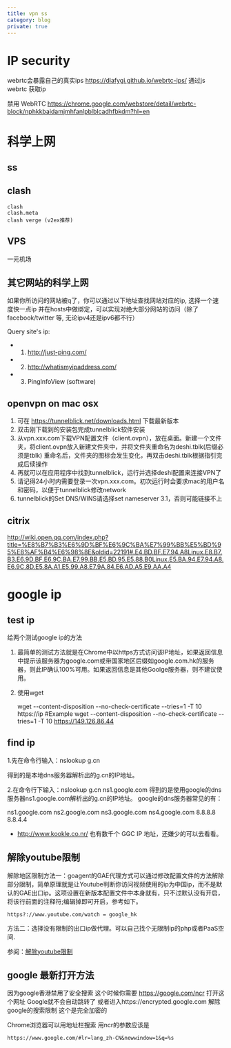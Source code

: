 ```yaml
---
title: vpn ss
category: blog
private: true
---
```

# IP security
webrtc会暴露自己的真实ips
https://diafygi.github.io/webrtc-ips/ 通过js webrtc 获取ip

禁用 WebRTC
https://chrome.google.com/webstore/detail/webrtc-block/nphkkbaidamjmhfanlpblblcadhfbkdm?hl=en

# 科学上网
## ss
## clash

    clash
    clash.meta 
    clash verge (v2ex推荐)

## VPS
一元机场

## 其它网站的科学上网
如果你所访问的网站被q了，你可以通过以下地址查找网站对应的ip, 选择一个速度快一点ip 并在hosts中做绑定，可以实现对绝大部分网站的访问（除了facebook/twitter 等, 无论ipv4还是ipv6都不行）

Query site's ip:
- 1. http://just-ping.com/
- 2. http://whatismyipaddress.com/
- 3. PingInfoView (software)

## openvpn on mac osx
1. 可在 https://tunnelblick.net/downloads.html 下载最新版本
2. 双击刚下载到的安装包完成tunnelblick软件安装
3. 从vpn.xxx.com下载VPN配置文件（client.ovpn），放在桌面。新建一个文件夹，将client.ovpn放入新建文件夹中，并将文件夹重命名为deshi.tblk(后缀必须是tblk)
重命名后，文件夹的图标会发生变化，再双击deshi.tblk根据指引完成后续操作
4. 再就可以在应用程序中找到tunnelblick，运行并选择deshi配置来连接VPN了
5. 请记得24小时内需要登录一次vpn.xxx.com。初次运行时会要求mac的用户名和密码，以便于tunnelblick修改network
6. tunnelblick的Set DNS/WINS请选择set nameserver 3.1，否则可能链接不上

## citrix
http://wiki.open.qq.com/index.php?title=%E8%B7%B3%E6%9D%BF%E6%9C%BA%E7%99%BB%E5%BD%95%E8%AF%B4%E6%98%8E&oldid=22191#.E4.BD.BF.E7.94.A8Linux.E8.B7.B3.E6.9D.BF.E6.9C.BA.E7.99.BB.E5.BD.95.E5.88.B0Linux.E5.BA.94.E7.94.A8.E6.9C.8D.E5.8A.A1.E5.99.A8.E7.9A.84.E6.AD.A5.E9.AA.A4


# google ip
## test ip
给两个测试google ip的方法

1. 最简单的测试方法就是在Chrome中以https方式访问该IP地址，如果返回信息中提示该服务器为google.com或带国家地区后缀如google.com.hk的服务器，则此IP确认100%可用。如果返回信息是其他Goolge服务器，则不建议使用。
2. 使用wget

	wget --content-disposition --no-check-certificate --tries=1 -T 10 https://ip
	#Example
	wget --content-disposition --no-check-certificate --tries=1 -T 10 https://149.126.86.44

## find ip
1.先在命令行输入：nslookup g.cn

得到的是本地dns服务器解析出的g.cn的IP地址。

2.在命令行下输入：nslookup g.cn ns1.google.com
得到的是使用google的dns服务器ns1.google.com解析出的g.cn的IP地址。
google的dns服务器常见的有：

ns1.google.com
ns2.google.com
ns3.google.com
ns4.google.com
8.8.8.8
8.8.4.4

- http://www.kookle.co.nr/ 也有数千个 GGC IP 地址，还嫌少的可以去看看。

## 解除youtube限制
解除地区限制方法一：goagent的GAE代理方式可以通过修改配置文件的方法解除部分限制，简单原理就是让Youtube判断你访问视频使用的ip为中国ip，而不是默认的GAE出口ip。这项设置在新版本配置文件中本身就有，只不过默认没有开启，将该行前面的注释符;编辑掉即可开启，参考如下。

	https?://www.youtube.com/watch = google_hk

方法二：选择没有限制的出口ip做代理。可以自己找个无限制ip的php或者PaaS空间.

参阅：[解除youtube限制](http://www.faith.ga/1976.html)


## google 最新打开方法
因为google香港禁用了安全搜索 这个时候你需要 https://google.com/ncr 打开这个网址 Google就不会自动跳转了 或者进入https://encrypted.google.com 解除google的搜索限制 这个是完全加密的

Chrome浏览器可以用地址栏搜索 用ncr的参数应该是

	https://www.google.com/#lr=lang_zh-CN&newwindow=1&q=%s
